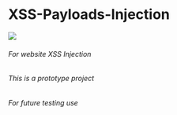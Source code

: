 # XSS-Payloads-Injection
![](https://i.kym-cdn.com/photos/images/newsfeed/000/134/404/1308076326003.png)
###### For website XSS Injection ###
###### This is a prototype project ###
###### For future testing use ###

